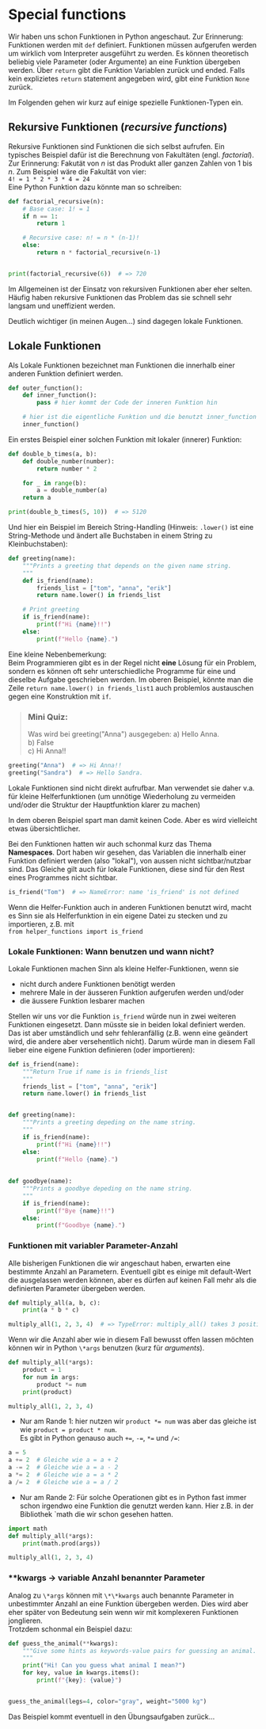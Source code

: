 # Special functions
Wir haben uns schon Funktionen in Python angeschaut. Zur Erinnerung:  
Funktionen werden mit `def` definiert. Funktionen müssen aufgerufen werden
um wirklich vom Interpreter ausgeführt zu werden. Es können theoretisch beliebig viele
Parameter (oder Argumente) an eine Funktion übergeben werden. Über `return` 
gibt die Funktion Variablen zurück und ended. Falls kein explizietes `return`
statement angegeben wird, gibt eine Funktion `None` zurück.  

Im Folgenden gehen wir kurz auf einige spezielle Funktionen-Typen ein.

## Rekursive Funktionen (*recursive functions*)
Rekursive Funktionen sind Funktionen die sich selbst aufrufen.
Ein typisches Beispiel dafür ist die Berechnung von Fakultäten (engl. *factorial*).
Zur Erinnerung: Fakutät von *n* ist das Produkt aller ganzen Zahlen von 1 bis *n*.
Zum Beispiel wäre die Fakultät von vier:  
`4! = 1 * 2 * 3 * 4 = 24`  
Eine Python Funktion dazu könnte man so schreiben:

```python 
def factorial_recursive(n):
    # Base case: 1! = 1
    if n == 1:
        return 1

    # Recursive case: n! = n * (n-1)!
    else:
        return n * factorial_recursive(n-1)


print(factorial_recursive(6))  # => 720
```
Im Allgemeinen ist der Einsatz von rekursiven Funktionen aber eher selten.
Häufig haben rekursive Funktionen das Problem das sie schnell sehr langsam und
uneffizient werden.

Deutlich wichtiger (in meinen Augen...) sind dagegen lokale Funktionen.

## Lokale Funktionen
Als Lokale Funktionen bezeichnet man Funktionen die innerhalb einer anderen
Funktion definiert werden.

<!--pytest-codeblocks:skip-->
```python
def outer_function():
    def inner_function():
        pass # hier kommt der Code der inneren Funktion hin

    # hier ist die eigentliche Funktion und die benutzt inner_function
    inner_function()
```

Ein erstes Beispiel einer solchen Funktion mit lokaler (innerer) Funktion:

```python
def double_b_times(a, b):
    def double_number(number):
        return number * 2

    for _ in range(b):
        a = double_number(a)
    return a

print(double_b_times(5, 10))  # => 5120
```

Und hier ein Beispiel im Bereich String-Handling (Hinweis: `.lower()` ist eine String-Methode und
ändert alle Buchstaben in einem String zu Kleinbuchstaben):

```python 
def greeting(name):
    """Prints a greeting that depends on the given name string.
    """
    def is_friend(name):
        friends_list = ["tom", "anna", "erik"]
        return name.lower() in friends_list

    # Print greeting
    if is_friend(name):
        print(f"Hi {name}!!")
    else:
        print(f"Hello {name}.")
```
Eine kleine Nebenbemerkung:  
Beim Programmieren gibt es in der Regel nicht **eine** Lösung für ein Problem,
sondern es können oft sehr unterschiedliche Programme für eine und dieselbe Aufgabe
geschrieben werden.
Im oberen Beispiel, könnte man die Zeile `return name.lower() in friends_list1`
auch problemlos austauschen gegen eine Konstruktion mit `if`.

        
> ### Mini Quiz: 
> Was wird bei greeting("Anna") ausgegeben:
> a) Hello Anna.  
> b) False  
> c) Hi Anna!!

<!--pytest-codeblocks:cont-->
```python 
greeting("Anna")  # => Hi Anna!!
greeting("Sandra")  # => Hello Sandra.
```
Lokale Funktionen sind nicht direkt aufrufbar. Man verwendet sie daher
v.a. für kleine Helferfunktionen (um unnötige Wiederholung zu vermeiden
und/oder die Struktur der Hauptfunktion klarer zu machen)

In dem oberen Beispiel spart man damit keinen Code.
Aber es wird vielleicht etwas übersichtlicher.

Bei den Funktionen hatten wir auch schonmal kurz das Thema **Namespaces**.
Dort haben wir gesehen, das Variablen die innerhalb einer Funktion definiert werden
(also "lokal"), von aussen nicht sichtbar/nutzbar sind. 
Das Gleiche gilt auch für lokale Funktionen, diese sind für den Rest eines
Programmes nicht sichtbar.

<!--pytest-codeblocks:expect-error-->
```python 
is_friend("Tom")  # => NameError: name 'is_friend' is not defined
```
Wenn die Helfer-Funktion auch in anderen Funktionen benutzt wird,
macht es Sinn sie als Helferfunktion in ein eigene Datei zu stecken
und zu importieren, z.B. mit  
`from helper_functions import is_friend`




### Lokale Funktionen: Wann benutzen und wann nicht?

Lokale Funktionen machen Sinn als kleine Helfer-Funktionen, wenn sie
- nicht durch andere Funktionen benötigt werden
- mehrere Male in der äusseren Funktion aufgerufen werden und/oder
- die äussere Funktion lesbarer machen

Stellen wir uns vor die Funktion `is_friend` würde nun in zwei weiteren Funktionen
eingesetzt. Dann müsste sie in beiden lokal definiert werden. Das ist aber
umständlich und sehr fehleranfällig (z.B. wenn eine geändert wird, die andere
aber versehentlich nicht). Darum würde man in diesem Fall lieber eine eigene Funktion 
definieren (oder importieren):
```python 
def is_friend(name):
    """Return True if name is in friends_list
    """
    friends_list = ["tom", "anna", "erik"]
    return name.lower() in friends_list


def greeting(name):
    """Prints a greeting depeding on the name string.
    """
    if is_friend(name):
        print(f"Hi {name}!!")
    else:
        print(f"Hello {name}.")
        
        
def goodbye(name):
    """Prints a goodbye depeding on the name string.
    """
    if is_friend(name):
        print(f"Bye {name}!!")
    else:
        print(f"Goodbye {name}.")
```
### Funktionen mit variabler Parameter-Anzahl
Alle bisherigen Funktionen die wir angeschaut haben, erwarten eine bestimmte
Anzahl an Parametern. Eventuell gibt es einige mit default-Wert die ausgelassen
werden können, aber es dürfen auf keinen Fall mehr als die definierten
Parameter übergeben werden.

<!--pytest-codeblocks:expect-error-->
```python 
def multiply_all(a, b, c):
    print(a * b * c)

multiply_all(1, 2, 3, 4)  # => TypeError: multiply_all() takes 3 positional arguments but 4 were given
```
Wenn wir die Anzahl aber wie in diesem Fall bewusst offen lassen möchten 
können wir in Python `\*args` benutzen (kurz für *arguments*).

```python 
def multiply_all(*args):
    product = 1
    for num in args:
        product *= num
    print(product)

multiply_all(1, 2, 3, 4)
```
+ Nur am Rande 1: hier nutzen wir `product *= num` was aber das gleiche ist wie `product = product * num`.  
Es gibt in Python genauso auch `+=`, `-=`, `*=` und `/=`:
```python
a = 5
a += 2  # Gleiche wie a = a + 2 
a -= 2  # Gleiche wie a = a - 2
a *= 2  # Gleiche wie a = a * 2
a /= 2  # Gleiche wie a = a / 2
```

+ Nur am Rande 2: Für solche Operationen gibt es in Python fast immer schon
irgendwo eine Funktion die genutzt werden kann. Hier z.B. in der Bibliothek `math
die wir schon gesehen hatten.

```python 
import math
def multiply_all(*args):
    print(math.prod(args))

multiply_all(1, 2, 3, 4)
```

###  \*\*kwargs -> variable Anzahl benannter Parameter
Analog zu `\*args` können mit `\*\*kwargs` auch benannte Parameter in unbestimmter
Anzahl an eine Funktion übergeben werden. Dies wird aber eher später von Bedeutung sein
wenn wir mit komplexeren Funktionen jonglieren.  
Trotzdem schonmal ein Beispiel dazu:
```python 
def guess_the_animal(**kwargs):
    """Give some hints as keywords-value pairs for guessing an animal.
    """
    print("Hi! Can you guess what animal I mean?")
    for key, value in kwargs.items():
        print(f"{key}: {value}")


guess_the_animal(legs=4, color="gray", weight="5000 kg") 
```
Das Beispiel kommt eventuell in den Übungsaufgaben zurück...

